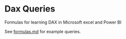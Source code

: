 # Dax Queries

Formulas for learning DAX in Microsoft excel and Power BI

See [formulas.md](https://github.com/tobmcv/dax-queries/blob/master/formulas.md) for example queries.